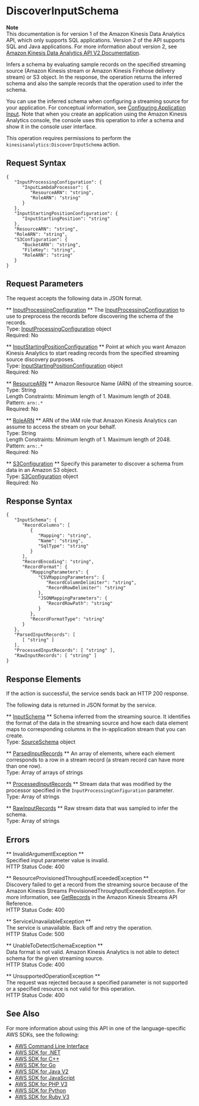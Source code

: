 # DiscoverInputSchema<a name="API_DiscoverInputSchema"></a>

**Note**  
This documentation is for version 1 of the Amazon Kinesis Data Analytics API, which only supports SQL applications\. Version 2 of the API supports SQL and Java applications\. For more information about version 2, see [Amazon Kinesis Data Analytics API V2 Documentation](/kinesisanalytics/latest/apiv2/Welcome.html)\.

Infers a schema by evaluating sample records on the specified streaming source \(Amazon Kinesis stream or Amazon Kinesis Firehose delivery stream\) or S3 object\. In the response, the operation returns the inferred schema and also the sample records that the operation used to infer the schema\.

 You can use the inferred schema when configuring a streaming source for your application\. For conceptual information, see [Configuring Application Input](https://docs.aws.amazon.com/kinesisanalytics/latest/dev/how-it-works-input.html)\. Note that when you create an application using the Amazon Kinesis Analytics console, the console uses this operation to infer a schema and show it in the console user interface\. 

 This operation requires permissions to perform the `kinesisanalytics:DiscoverInputSchema` action\. 

## Request Syntax<a name="API_DiscoverInputSchema_RequestSyntax"></a>

```
{
   "InputProcessingConfiguration": { 
      "InputLambdaProcessor": { 
         "ResourceARN": "string",
         "RoleARN": "string"
      }
   },
   "InputStartingPositionConfiguration": { 
      "InputStartingPosition": "string"
   },
   "ResourceARN": "string",
   "RoleARN": "string",
   "S3Configuration": { 
      "BucketARN": "string",
      "FileKey": "string",
      "RoleARN": "string"
   }
}
```

## Request Parameters<a name="API_DiscoverInputSchema_RequestParameters"></a>

The request accepts the following data in JSON format\.

 ** [InputProcessingConfiguration](#API_DiscoverInputSchema_RequestSyntax) **   <a name="analytics-DiscoverInputSchema-request-InputProcessingConfiguration"></a>
The [InputProcessingConfiguration](https://docs.aws.amazon.com/kinesisanalytics/latest/dev/API_InputProcessingConfiguration.html) to use to preprocess the records before discovering the schema of the records\.  
Type: [InputProcessingConfiguration](API_InputProcessingConfiguration.md) object  
Required: No

 ** [InputStartingPositionConfiguration](#API_DiscoverInputSchema_RequestSyntax) **   <a name="analytics-DiscoverInputSchema-request-InputStartingPositionConfiguration"></a>
Point at which you want Amazon Kinesis Analytics to start reading records from the specified streaming source discovery purposes\.  
Type: [InputStartingPositionConfiguration](API_InputStartingPositionConfiguration.md) object  
Required: No

 ** [ResourceARN](#API_DiscoverInputSchema_RequestSyntax) **   <a name="analytics-DiscoverInputSchema-request-ResourceARN"></a>
Amazon Resource Name \(ARN\) of the streaming source\.  
Type: String  
Length Constraints: Minimum length of 1\. Maximum length of 2048\.  
Pattern: `arn:.*`   
Required: No

 ** [RoleARN](#API_DiscoverInputSchema_RequestSyntax) **   <a name="analytics-DiscoverInputSchema-request-RoleARN"></a>
ARN of the IAM role that Amazon Kinesis Analytics can assume to access the stream on your behalf\.  
Type: String  
Length Constraints: Minimum length of 1\. Maximum length of 2048\.  
Pattern: `arn:.*`   
Required: No

 ** [S3Configuration](#API_DiscoverInputSchema_RequestSyntax) **   <a name="analytics-DiscoverInputSchema-request-S3Configuration"></a>
Specify this parameter to discover a schema from data in an Amazon S3 object\.  
Type: [S3Configuration](API_S3Configuration.md) object  
Required: No

## Response Syntax<a name="API_DiscoverInputSchema_ResponseSyntax"></a>

```
{
   "InputSchema": { 
      "RecordColumns": [ 
         { 
            "Mapping": "string",
            "Name": "string",
            "SqlType": "string"
         }
      ],
      "RecordEncoding": "string",
      "RecordFormat": { 
         "MappingParameters": { 
            "CSVMappingParameters": { 
               "RecordColumnDelimiter": "string",
               "RecordRowDelimiter": "string"
            },
            "JSONMappingParameters": { 
               "RecordRowPath": "string"
            }
         },
         "RecordFormatType": "string"
      }
   },
   "ParsedInputRecords": [ 
      [ "string" ]
   ],
   "ProcessedInputRecords": [ "string" ],
   "RawInputRecords": [ "string" ]
}
```

## Response Elements<a name="API_DiscoverInputSchema_ResponseElements"></a>

If the action is successful, the service sends back an HTTP 200 response\.

The following data is returned in JSON format by the service\.

 ** [InputSchema](#API_DiscoverInputSchema_ResponseSyntax) **   <a name="analytics-DiscoverInputSchema-response-InputSchema"></a>
Schema inferred from the streaming source\. It identifies the format of the data in the streaming source and how each data element maps to corresponding columns in the in\-application stream that you can create\.  
Type: [SourceSchema](API_SourceSchema.md) object

 ** [ParsedInputRecords](#API_DiscoverInputSchema_ResponseSyntax) **   <a name="analytics-DiscoverInputSchema-response-ParsedInputRecords"></a>
An array of elements, where each element corresponds to a row in a stream record \(a stream record can have more than one row\)\.  
Type: Array of arrays of strings

 ** [ProcessedInputRecords](#API_DiscoverInputSchema_ResponseSyntax) **   <a name="analytics-DiscoverInputSchema-response-ProcessedInputRecords"></a>
Stream data that was modified by the processor specified in the `InputProcessingConfiguration` parameter\.  
Type: Array of strings

 ** [RawInputRecords](#API_DiscoverInputSchema_ResponseSyntax) **   <a name="analytics-DiscoverInputSchema-response-RawInputRecords"></a>
Raw stream data that was sampled to infer the schema\.  
Type: Array of strings

## Errors<a name="API_DiscoverInputSchema_Errors"></a>

 ** InvalidArgumentException **   
Specified input parameter value is invalid\.  
HTTP Status Code: 400

 ** ResourceProvisionedThroughputExceededException **   
Discovery failed to get a record from the streaming source because of the Amazon Kinesis Streams ProvisionedThroughputExceededException\. For more information, see [GetRecords](https://docs.aws.amazon.com/kinesis/latest/APIReference/API_GetRecords.html) in the Amazon Kinesis Streams API Reference\.  
HTTP Status Code: 400

 ** ServiceUnavailableException **   
The service is unavailable\. Back off and retry the operation\.   
HTTP Status Code: 500

 ** UnableToDetectSchemaException **   
Data format is not valid\. Amazon Kinesis Analytics is not able to detect schema for the given streaming source\.  
HTTP Status Code: 400

 ** UnsupportedOperationException **   
The request was rejected because a specified parameter is not supported or a specified resource is not valid for this operation\.   
HTTP Status Code: 400

## See Also<a name="API_DiscoverInputSchema_SeeAlso"></a>

For more information about using this API in one of the language\-specific AWS SDKs, see the following:
+  [AWS Command Line Interface](https://docs.aws.amazon.com/goto/aws-cli/kinesisanalytics-2015-08-14/DiscoverInputSchema) 
+  [AWS SDK for \.NET](https://docs.aws.amazon.com/goto/DotNetSDKV3/kinesisanalytics-2015-08-14/DiscoverInputSchema) 
+  [AWS SDK for C\+\+](https://docs.aws.amazon.com/goto/SdkForCpp/kinesisanalytics-2015-08-14/DiscoverInputSchema) 
+  [AWS SDK for Go](https://docs.aws.amazon.com/goto/SdkForGoV1/kinesisanalytics-2015-08-14/DiscoverInputSchema) 
+  [AWS SDK for Java V2](https://docs.aws.amazon.com/goto/SdkForJavaV2/kinesisanalytics-2015-08-14/DiscoverInputSchema) 
+  [AWS SDK for JavaScript](https://docs.aws.amazon.com/goto/AWSJavaScriptSDK/kinesisanalytics-2015-08-14/DiscoverInputSchema) 
+  [AWS SDK for PHP V3](https://docs.aws.amazon.com/goto/SdkForPHPV3/kinesisanalytics-2015-08-14/DiscoverInputSchema) 
+  [AWS SDK for Python](https://docs.aws.amazon.com/goto/boto3/kinesisanalytics-2015-08-14/DiscoverInputSchema) 
+  [AWS SDK for Ruby V3](https://docs.aws.amazon.com/goto/SdkForRubyV3/kinesisanalytics-2015-08-14/DiscoverInputSchema) 